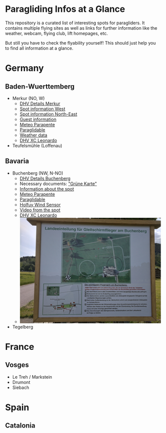 # Paragliding Infos at a Glance

This repository is a curated list of interesting spots for paragliders.
It contains multiple flying sites as well as links for further information like the weather, webcam, flying club, lift homepages, etc.

But still you have to check the flyability yourself! 
This should just help you to find all information at a glance.

# Germany

## Baden-Wuerttemberg

* Merkur (NO, W)
  * [DHV Details Merkur](https://www.dhv.de/db2/details.php?qi=glp_details&popup=1&item=987)
  * [Spot information West](https://www.schwarzwaldgeier.de/startplatz-west/)
  * [Spot information North-East](https://www.schwarzwaldgeier.de/startplatz-nordost/)
  * [Guest information](https://www.schwarzwaldgeier.de/gastflugregeln/)
  * [Meteo Parapente](https://www.meteo-parapente.com/#/48.7647,8.2794,15)
  * [Paraglidable](https://paraglidable.com/?lat=48.764&lon=8.251&zoom=12)
  * [Weather data](https://www.schwarzwaldgeier.de/wetterstation-merkur/)
  * [DHV XC Leonardo](https://www.dhv-xc.de/leonardo/index.php?op=list_flights&takeoffID=9543)
* Teufelsmühle (Loffenau)

## Bavaria

* Buchenberg (NW, N-NO)
  * [DHV Details Buchenberg](https://www.dhv.de/db2/details.php?qi=glp_details&item=408)
  * Necessary documents: ["Grüne Karte"](https://www.breitenbergbahn.de/fileadmin/PDF/Buchenberg/Flug-_und_Betriebsordnung/einweisung.pdf)
  * [Information about the spot](https://www.buchenbergbahn.de/sommer/drachen-gleitschirmfliegen/fluginformationen-buchenberg.html)
  * [Meteo Parapente](https://www.meteo-parapente.com/#/47.6066,10.8112,15)
  * [Paraglidable](https://paraglidable.com/?lat=47.543&lon=10.760&zoom=12)
  * [Holfuy Wind Sensor](https://holfuy.com/de/data/511)
  * [Video from the spot](https://www.youtube.com/watch?v=NoMOrcA8gws&t=27s)
  * [DHV XC Leonardo](https://www.dhv-xc.de/leonardo/index.php?op=list_flights&takeoffID=8838)
  * ![Signboard at landing](https://github.com/beckerpascal/paragliding-infos/blob/master/images/buchenberg_landing_sign.jpg)
* Tegelberg

# France

## Vosges

* Le Treh / Markstein
* Drumont
* Siebach
  
# Spain

## Catalonia

